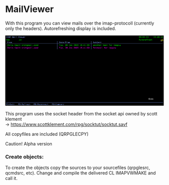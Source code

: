 # MailViewer

With this program you can view mails over the imap-protocoll (currently only the headers). 
Autorefreshing display is included.

![IMAPVW](https://github.com/PantalonOrange/Mailviewer/blob/master/imapvw.png)

This program uses the socket header from the socket api owned by scott klement  
-> https://www.scottklement.com/rpg/socktut/socktut.savf  

All copyfiles are included (QRPGLECPY)

Caution! Alpha version

### Create objects:
To create the objects copy the sources to your sourcefiles (qrpglesrc, qcmdsrc, etc). Change and compile the delivered CL IMAPVWMAKE and call it.


